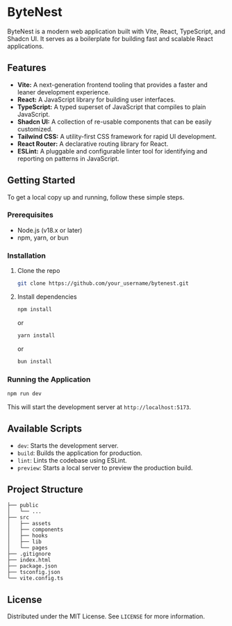 # ByteNest

ByteNest is a modern web application built with Vite, React, TypeScript, and Shadcn UI. It serves as a boilerplate for building fast and scalable React applications.

## Features

- **Vite:** A next-generation frontend tooling that provides a faster and leaner development experience.
- **React:** A JavaScript library for building user interfaces.
- **TypeScript:** A typed superset of JavaScript that compiles to plain JavaScript.
- **Shadcn UI:** A collection of re-usable components that can be easily customized.
- **Tailwind CSS:** A utility-first CSS framework for rapid UI development.
- **React Router:** A declarative routing library for React.
- **ESLint:** A pluggable and configurable linter tool for identifying and reporting on patterns in JavaScript.

## Getting Started

To get a local copy up and running, follow these simple steps.

### Prerequisites

- Node.js (v18.x or later)
- npm, yarn, or bun

### Installation

1. Clone the repo
   ```sh
   git clone https://github.com/your_username/bytenest.git
   ```
2. Install dependencies
   ```sh
   npm install
   ```
   or
   ```sh
   yarn install
   ```
   or
   ```sh
   bun install
   ```

### Running the Application

```sh
npm run dev
```

This will start the development server at `http://localhost:5173`.

## Available Scripts

- `dev`: Starts the development server.
- `build`: Builds the application for production.
- `lint`: Lints the codebase using ESLint.
- `preview`: Starts a local server to preview the production build.

## Project Structure

```
├── public
│   └── ...
├── src
│   ├── assets
│   ├── components
│   ├── hooks
│   ├── lib
│   └── pages
├── .gitignore
├── index.html
├── package.json
├── tsconfig.json
└── vite.config.ts
```

## License

Distributed under the MIT License. See `LICENSE` for more information.